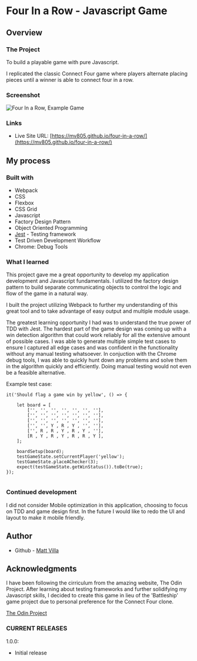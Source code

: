 # Four In a Row - Javascript Game

## Overview

### The Project

To build a playable game with pure Javascript. 

I replicated the classic Connect Four game where players alternate placing pieces until a winner is able to connect four in a row.

### Screenshot

![](../Screenshot.PNG?raw=true "Four In a Row, Example Game")

### Links

- Live Site URL: [https://mv805.github.io/four-in-a-row/](https://mv805.github.io/four-in-a-row/)

## My process

### Built with

- Webpack
- CSS
- Flexbox
- CSS Grid
- Javascript
- Factory Design Pattern
- Object Oriented Programming
- [Jest](https://jestjs.io/) - Testing framework
- Test Driven Development Workflow
- Chrome: Debug Tools

### What I learned

This project gave me a great opportunity to develop my application development and Javascript fundamentals. I utilized the factory design pattern to build separate communicating objects to control the logic and flow of the game in a natural way. 

I built the project utilizing Webpack to further my understanding of this great tool and to take advantage of easy output and multiple module usage. 

The greatest learning opportunity I had was to understand the true power of TDD with Jest. The hardest part of the game design was coming up with a win detection algorithm that could work reliably for all the extensive amount of possible cases. I was able to generate multiple simple test cases to ensure I captured all edge cases and was confident in the functionality without any manual testing whatsoever. In conjuction with the Chrome debug tools, I was able to quickly hunt down any problems and solve them in the algorithm quickly and efficiently. Doing manual testing would not even be a feasible alternative.

Example test case:

```
it('Should flag a game win by yellow', () => {

    let board = [
        ['', '', '', '', '', '', ''],
        ['', '', '', '', '', '', ''],
        ['', '', '', '', '', '', ''],
        ['', '', Y , R , Y , '', ''],
        ['', R , R , Y , R , Y , ''],
        [R , Y , R , Y , R , R , Y ],
    ];

    boardSetup(board);
    testGameState.setCurrentPlayer('yellow');
    testGameState.placeAChecker(3);
    expect(testGameState.getWinStatus()).toBe(true);
});
            
```
### Continued development

I did not consider Mobile optimization in this application, choosing to focus on TDD and game design first. In the future I would like to redo the UI and layout to make it mobile friendly.

## Author

- Github - [Matt Villa](https://github.com/mv805)

## Acknowledgments

I have been following the cirriculum from the amazing website, The Odin Project. After learning about testing frameworks and further solidifying my Javascript skills, I decided to create this game in lieu of the 'Battleship' game project due to personal preference for the Connect Four clone.

[The Odin Project](https://theodinproject.com)

### CURRENT RELEASES

1.0.0: 
- Initial release